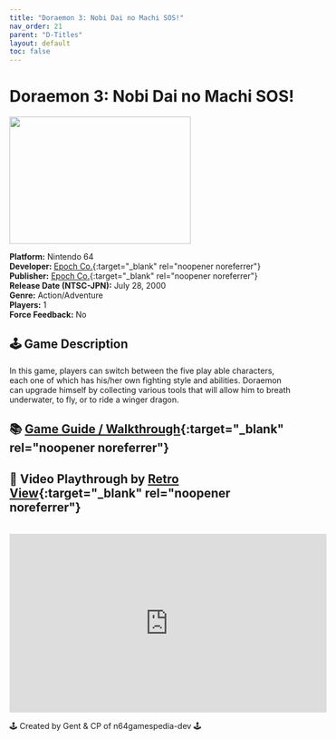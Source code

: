 ```yaml
---
title: "Doraemon 3: Nobi Dai no Machi SOS!"
nav_order: 21
parent: "D-Titles"
layout: default
toc: false
---
```


# Doraemon 3: Nobi Dai no Machi SOS!

<b>
<img src="https://images.launchbox-app.com/0fc545ea-90f7-4504-9f42-64cb98a8b6b8.jpg" alt="" width="320" height="224" />
</b>

**Platform:** Nintendo 64  
**Developer:** [Epoch Co.](https://en.wikipedia.org/wiki/Epoch_Co.){:target="_blank" rel="noopener noreferrer"}  
**Publisher:** [Epoch Co.](https://en.wikipedia.org/wiki/Epoch_Co.){:target="_blank" rel="noopener noreferrer"}  
**Release Date (NTSC-JPN):** July 28, 2000  
**Genre:** Action/Adventure  
**Players:** 1  
**Force Feedback:** No  

## 🕹️ Game Description
In this game, players can switch between the five play able characters, each one of which has his/her own fighting style and abilities. Doraemon can upgrade himself by collecting various tools that will allow him to breath underwater, to fly, or to ride a winger dragon.

## 📚 [Game Guide / Walkthrough](https://gamefaqs.gamespot.com/n64/577493-doraemon-3-nobita-no-machi-sos/faqs/79013){:target="_blank" rel="noopener noreferrer"}

## 🎥 Video Playthrough by [Retro View](https://www.youtube.com/channel/UCiv9oacauu5ye9BsHdOnxuw){:target="_blank" rel="noopener noreferrer"}
<br />  
<iframe width="560" height="315" src="https://www.youtube.com/embed/CGFiLWZyaYI" title="YouTube video player" frameborder="0" allowfullscreen></iframe>

🕹️ Created by Gent & CP of n64gamespedia-dev 🕹️

<!-- Vault Format: n64gamespedia-dev -->
<!-- Protocol Source: _vault-specs/format-protocol.md -->
